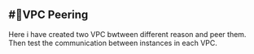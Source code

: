 #📝VPC Peering
-
Here i have created two VPC bwtween different reason and peer them. Then test the communication between instances in each VPC.
